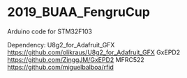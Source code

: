 # 2019_BUAA_FengruCup
Arduino code for STM32F103

Dependency:
  U8g2_for_Adafruit_GFX   https://github.com/olikraus/U8g2_for_Adafruit_GFX
  GxEPD2                  https://github.com/ZinggJM/GxEPD2
  MFRC522                 https://github.com/miguelbalboa/rfid
